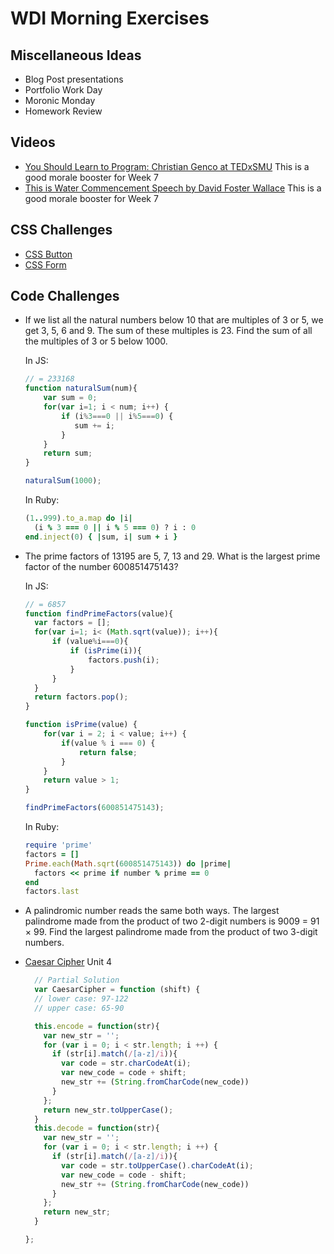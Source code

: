 # WDI Morning Exercises

## Miscellaneous Ideas

- Blog Post presentations
- Portfolio Work Day
- Moronic Monday
- Homework Review

## Videos

- [You Should Learn to Program: Christian Genco at TEDxSMU](https://www.youtube.com/watch?v=xfBWk4nw440) This is a good morale booster for Week 7
- [This is Water Commencement Speech by David Foster Wallace](https://www.youtube.com/watch?v=MZjpihl2pfg) This is a good morale booster for Week 7


## CSS Challenges

- [CSS Button](http://codepen.io/mobify/pen/GtqKj)
- [CSS Form](http://codepen.io/bephf/pen/emzKMJ/)

## Code Challenges

- If we list all the natural numbers below 10 that are multiples of 3 or 5, we get 3, 5, 6 and 9. The sum of these multiples is 23. Find the sum of all the multiples of 3 or 5 below 1000.

  In JS:
  ```js
  // = 233168
  function naturalSum(num){
      var sum = 0;
      for(var i=1; i < num; i++) {
          if (i%3===0 || i%5===0) {
             sum += i;
          }
      }
      return sum;	
  }

  naturalSum(1000);
  ```

  In Ruby:
  ```ruby
  (1..999).to_a.map do |i|
    (i % 3 === 0 || i % 5 === 0) ? i : 0
  end.inject(0) { |sum, i| sum + i }
  ```

- The prime factors of 13195 are 5, 7, 13 and 29. What is the largest prime factor of the number 600851475143?

  In JS:
  ```js
  // = 6857
  function findPrimeFactors(value){
  	var factors = [];
  	for(var i=1; i< (Math.sqrt(value)); i++){
  		if (value%i===0){
  			if (isPrime(i)){
  				factors.push(i);
  			}
  		}
  	}
  	return factors.pop();
  }

  function isPrime(value) {
      for(var i = 2; i < value; i++) {
          if(value % i === 0) {
              return false;
          }
      }
      return value > 1;
  }

  findPrimeFactors(600851475143);
  ```

  In Ruby:
  ```ruby
  require 'prime'
  factors = []
  Prime.each(Math.sqrt(600851475143)) do |prime|
    factors << prime if number % prime == 0
  end
  factors.last
  ```

- A palindromic number reads the same both ways. The largest palindrome made from the product of two 2-digit numbers is 9009 = 91 × 99. Find the largest palindrome made from the product of two 3-digit numbers.

- [Caesar Cipher](https://www.codewars.com/kata/caesar-cipher-helper/train/javascript) Unit 4
  ```js
    // Partial Solution
    var CaesarCipher = function (shift) {
    // lower case: 97-122
    // upper case: 65-90

    this.encode = function(str){
      var new_str = '';
      for (var i = 0; i < str.length; i ++) {
        if (str[i].match(/[a-z]/i)){
          var code = str.charCodeAt(i);
          var new_code = code + shift;
          new_str += (String.fromCharCode(new_code))
        }
      };
      return new_str.toUpperCase();
    }
    this.decode = function(str){
      var new_str = '';
      for (var i = 0; i < str.length; i ++) {
        if (str[i].match(/[a-z]/i)){
          var code = str.toUpperCase().charCodeAt(i);
          var new_code = code - shift;
          new_str += (String.fromCharCode(new_code))
        }
      };
      return new_str;
    }

  };
  ```
 

